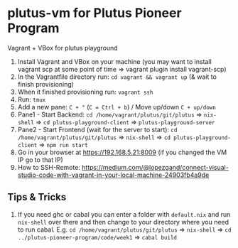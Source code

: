 # plutus-vm for Plutus Pioneer Program 
Vagrant + VBox for plutus playground

1. Install Vagrant and VBox on your machine (you may want to install vagrant scp at some point of time => vagrant plugin install vagrant-scp)
2. In the Vagrantfile directory run: `cd vagrant && vagrant up` (& wait to finish provisioning)
3. When it finished provisioning run: `vagrant ssh`
4. Run: `tmux`
5. Add a new pane: `C + "` (`C = Ctrl + b`) / Move up/down `C + up/down`
6. Pane1 - Start Backend: `cd /home/vagrant/plutus/git/plutus` => `nix-shell` => `cd plutus-playground-client` => `plutus-playground-server`
7. Pane2 - Start Frontend (wait for the server to start): `cd /home/vagrant/plutus/git/plutus` => `nix-shell` => `cd plutus-playground-client` => `npm run start`
8. Go in your browser at https://192.168.5.21:8009 (if you changed the VM IP go to that IP)
9. How to SSH-Remote: https://medium.com/@lopezgand/connect-visual-studio-code-with-vagrant-in-your-local-machine-24903fb4a9de


## Tips & Tricks
1. If you need ghc or cabal you can enter a folder with `default.nix` and run `nix-shell` over there and then change to your directory where you need to run cabal. E.g. `cd /home/vagrant/plutus/git/plutus` => `nix-shell` => `cd ../plutus-pioneer-program/code/week1` => `cabal build`